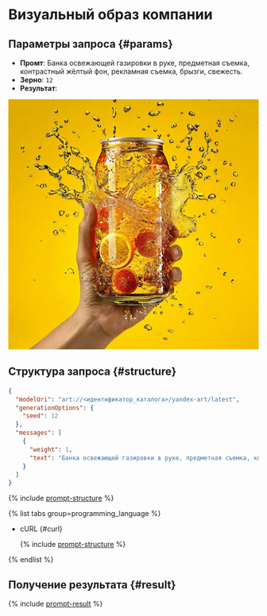 # Визуальный образ компании

## Параметры запроса {#params}

* **Промт**: Банка освежающей газировки в руке, предметная съемка, контрастный жёлтый фон, рекламная съемка, брызги, свежесть.
* **Зерно**: `12`
* **Результат**:

![marketing-visual-key](../../../_assets/yandexgpt/marketing-visual-key.jpg)

## Структура запроса {#structure}

```json
{
  "modelUri": "art://<идентификатор_каталога>/yandex-art/latest",
  "generationOptions": {
    "seed": 12
  },
  "messages": [
    {
      "weight": 1,
      "text": "Банка освежающей газировки в руке, предметная съемка, контрастный жёлтый фон, рекламная съемка, брызги, свежесть"
    }
  ]
}
```

{% include [prompt-structure](../../../_includes/foundation-models/yandexart/api-parameters.md) %}

{% list tabs group=programming_language %}

- cURL {#curl}

  {% include [prompt-structure](../../../_includes/foundation-models/yandexart/prompt-request.md) %}

{% endlist %}

## Получение результата {#result}

{% include [prompt-result](../../../_includes/foundation-models/yandexart/prompt-result.md) %}
